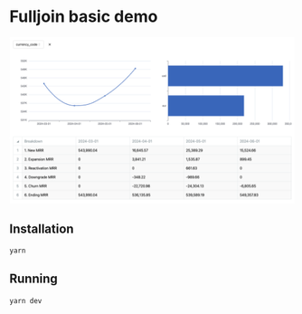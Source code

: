 # Fulljoin basic demo

![screenshot](./screenshot.png)

## Installation

```bash
yarn
```

## Running

```bash
yarn dev
```



